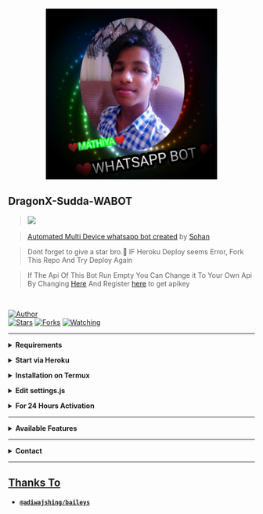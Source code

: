 <p align="center">
<img src="mathiyabot.jpg" alt="nz" width="350"/>
</p>

## DragonX-Sudda-WABOT

> <a href="https://youtube.com"><img src="https://img.shields.io/badge/Tutorial-Video-ff0000?style=for-the-badge&logo=youtube&logoColor=ff000000&link=https://www.youtube.com/c/BOTINDO" /><br>

> [Automated Multi Device whatsapp bot created](https://github.com/Mathiya578/DragonX-Sudda-WABOT) by [Sohan](github.com/Mathiya578)

> Dont forget to give a star bro.🥲 IF Heroku Deploy seems Error, Fork This Repo And Try Deploy Again

> If The Api Of This Bot Run Empty You Can Change it To Your Own Api By Changing [Here](https://github.com/Mathiya578/DragonX-Sudda-WABOT/blob/master/settings.js#L18) And Register [here](https://zenzapis.xyz/) to get apikey


</br>

<a href="https://github.com/Mathiya578"><img title="Author" src="https://img.shields.io/badge/Author-Sohan-blue.svg?color=54aeff&style=for-the-badge&logo=github" /></a>  
<a href="https://github.com/Mathiya578/DragonX-Sudda-WABOT"><img title="Stars" src="https://img.shields.io/github/stars/nexusNw/DragonX-Sudda-WABOT?color=54aeff&style=flat-square" /></a>
<a href="https://github.com/Mathiya578/DragonX-Sudda-WABOT/network/members"><img title="Forks" src="https://img.shields.io/github/forks/Mathiya578/DragonX-Sudda-WABOT?color=54aeff&style=flat-square" /></a>
<a href="https://github.com/Mathiya578/DragonX-Sudda-WABOT/watchers"><img title="Watching" src="https://img.shields.io/github/watchers/Mathiya578/DragonX-Sudda-WABOT?label=watchers&color=54aeff&style=flat-square" /></a> <br>

---

<!-- Requirements -->
<b><details><summary>Requirements</summary></b>
* Some Text Editor
* [Node JS](https://nodejs.org/en/)
* [Git](https://git-scm.com/downloads)
* [FFMPEG](https://ffmpeg.org/download.html)
  
```bash
Add FFmpeg to PATH environment variable
```
</details>


<!-- Start via Heroku -->
<b><details><summary>Start via Heroku</summary></b>

* Scan QR In Your Whatsapp From [Here](developing)

* then Deploy The Bot From [Here](https://heroku.com/deploy)
* Wait 5-10 Min To Deploy 
* After Deploying On The Worker And Check The Logs

</details>



<!-- Installation via Termux -->
<b><details><summary>Installation on Termux</summary></b>
```bash
> apt update
> apt upgrade
> pkg update && pkg upgrade
> pkg install bash
> pkg install libwebp
> pkg install git -y
> pkg install nodejs -y 
> pkg install ffmpeg -y 
> pkg install wget
> pkg install imagemagick -y
> git clone https://github.com/Mathiya578/DragonX-Sudda-WABOT
> cd DragonX-Sudda-WABOT
> npm install
```
</details>

<!-- Edit -->
<b><details><summary>Edit settings.js</summary></b>
```bash
global.APIKeys = {
	'https://zenzapis.xyz': 'YOURAPIKEY',
}
  
global.owner = ["9477949911"]
global.ownername = ["Sohan"]
```
</details>


<!-- 24hrs-->
<b><details><summary>For 24 Hours Activation</summary></b>

```bash
npm i -g pm2 && pm2 start index.js && pm2 save && pm2 logs
```

</details>

----


<b><details><summary>Available Features</summary><br>
	
| Features |  Availability |
| :------: |  :----------: |
|   Convert     |       ✅     |
|   Database     |       ✅     |
|   Owner     |       ✅    |
|   Islami     |       ✅     |
|   Downloader     |       ✅     |
|   Webzone     |       ✅[      |
|   Searching     |       ✅      |
|   Textpro     |       ✅      |
|   Ephoto     |       ✅     |
|   Anime Web     |       ✅      |
|   Stalker     |       ✅      |
|   Random Text     |       ✅     |
|   Random Image     |       ✅     |
|   Nekos Life     |       ✅      |
|   More Nsfw     |       ✅      |
|   Creator     |       ✅      |

</details>


----

<!-- Contact Owner -->
<b><details><summary>Contact</summary></b>

## ```Connect With Me```
<p align="center">
<a href="https://wa.me/94779499811"><img src="https://img.shields.io/badge/Contact Sohan-25D366?style=for-the-badge&logo=whatsapp&logoColor=white" />

</p>

</details>


</details><hr>

## Thanks To
* [`@adiwajshing/baileys`](https://github.com/adiwajshing/baileys)

